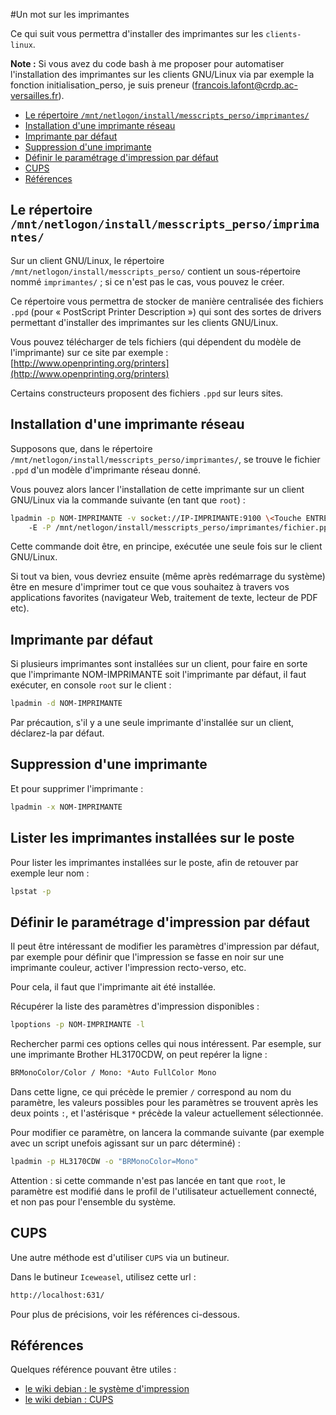 #Un mot sur les imprimantes

Ce qui suit vous permettra d'installer des imprimantes sur les `clients-linux`.

**Note :** Si vous avez du code bash à me proposer pour automatiser l'installation des imprimantes sur les clients GNU/Linux via par exemple la fonction initialisation_perso, je suis preneur (francois.lafont@crdp.ac-versailles.fr).

* [Le répertoire `/mnt/netlogon/install/messcripts_perso/imprimantes/`](#le-répertoire-mntnetlogoninstallmesscripts_persoimprimantes)
* [Installation d'une imprimante réseau](#installation-dune-imprimante-réseau)
* [Imprimante par défaut](#imprimante-par-défaut)
* [Suppression d'une imprimante](#suppression-dune-imprimante)
* [Définir le paramétrage d'impression par défaut](#définir-le-paramétrage-dimpression-par-défaut)
* [CUPS](#cups)
* [Références](#références)


## Le répertoire `/mnt/netlogon/install/messcripts_perso/imprimantes/`

Sur un client GNU/Linux, le répertoire `/mnt/netlogon/install/messcripts_perso/` contient un sous-répertoire nommé `imprimantes/` ; si ce n'est pas le cas, vous pouvez le créer.

Ce répertoire vous permettra de stocker de manière centralisée des fichiers `.ppd` (pour « PostScript Printer Description ») qui sont des sortes de drivers permettant d'installer des imprimantes sur les clients GNU/Linux.

Vous pouvez télécharger de tels fichiers (qui dépendent du modèle de l'imprimante) sur ce site par exemple :  
[http://www.openprinting.org/printers](http://www.openprinting.org/printers)

Certains constructeurs proposent des fichiers `.ppd` sur leurs sites.


## Installation d'une imprimante réseau

Supposons que, dans le répertoire `/mnt/netlogon/install/messcripts_perso/imprimantes/`, se trouve le fichier `.ppd` d'un modèle d'imprimante réseau donné.

Vous pouvez alors lancer l'installation de cette imprimante sur un client GNU/Linux via la commande suivante (en tant que `root`) :

```sh
lpadmin -p NOM-IMPRIMANTE -v socket://IP-IMPRIMANTE:9100 \<Touche ENTRÉE>
    -E -P /mnt/netlogon/install/messcripts_perso/imprimantes/fichier.ppd
```

Cette commande doit être, en principe, exécutée une seule fois sur le client GNU/Linux.

Si tout va bien, vous devriez ensuite (même après redémarrage du système) être en mesure d'imprimer tout ce que vous souhaitez à travers vos applications favorites (navigateur Web, traitement de texte, lecteur de PDF etc).


## Imprimante par défaut

Si plusieurs imprimantes sont installées sur un client, pour faire en sorte que l'imprimante NOM-IMPRIMANTE soit l'imprimante par défaut, il faut exécuter, en console `root` sur le client :

```sh
lpadmin -d NOM-IMPRIMANTE
```

Par précaution, s'il y a une seule imprimante d'installée sur un client, déclarez-la par défaut.


## Suppression d'une imprimante

Et pour supprimer l'imprimante :
```sh
lpadmin -x NOM-IMPRIMANTE
```

## Lister les imprimantes installées sur le poste

Pour lister les imprimantes installées sur le poste, afin de retouver par exemple leur nom :
```sh
lpstat -p
```

## Définir le paramétrage d'impression par défaut

Il peut être intéressant de modifier les paramètres d'impression par défaut, par exemple pour définir que l'impression se fasse en noir sur une imprimante couleur, activer l'impression recto-verso, etc.

Pour cela, il faut que l'imprimante ait été installée.

Récupérer la liste des paramètres d'impression disponibles :
```sh
lpoptions -p NOM-IMPRIMANTE -l
```

Rechercher parmi ces options celles qui nous intéressent. Par esemple, sur une imprimante Brother HL3170CDW, on peut repérer la ligne :
```sh
BRMonoColor/Color / Mono: *Auto FullColor Mono
```
Dans cette ligne, ce qui précède le premier `/` correspond au nom du paramètre, les valeurs possibles pour les paramètres se trouvent après les deux points `:`, et l'astérisque `*` précède la valeur actuellement sélectionnée.

Pour modifier ce paramètre, on lancera la commande suivante (par exemple avec un script unefois agissant sur un parc déterminé) :
```sh
lpadmin -p HL3170CDW -o "BRMonoColor=Mono"
```
Attention : si cette commande n'est pas lancée en tant que `root`, le paramètre est modifié dans le profil de l'utilisateur actuellement connecté, et non pas pour l'ensemble du système.


## CUPS

Une autre méthode est d'utiliser `CUPS` via un butineur.

Dans le butineur `Iceweasel`, utilisez cette url :
```sh
http://localhost:631/
```

Pour plus de précisions, voir les références ci-dessous.


## Références

Quelques référence pouvant être utiles :

* [le wiki debian : le système d'impression](https://wiki.debian.org/fr/SystemPrinting)
* [le wiki debian : CUPS](https://wiki.debian.org/fr/CUPS)


